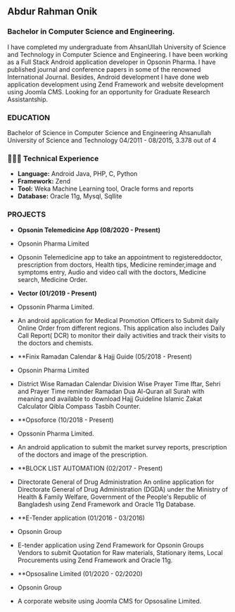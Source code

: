 ## Abdur Rahman Onik
### Bachelor in Computer Science and Engineering.

I have completed my undergraduate from AhsanUllah University of Science and Technology in Computer Science
and Engineering. I have been working as a Full Stack Android application developer in Opsonin Pharma. I have
published journal and conference papers in some of the renowned International Journal. Besides, Android
development I have done web application development using Zend Framework and website development using
Joomla CMS. Looking for an opportunity for Graduate Research Assistantship.

### EDUCATION

Bachelor of Science in Computer Science and Engineering
Ahsanullah University of Science and Technology
04/2011 - 08/2015, 3.378 out of 4

### 👩🏼‍💻 Technical Experience
- **Language:**  Android Java, PHP, C, Python
- **Framework:** Zend
- **Tool:** Weka Machine Learning tool, Oracle forms and reports
- **Database:** Oracle 11g, Mysql, Sqllite

### PROJECTS

- **Opsonin Telemedicine App (08/2020 - Present)**
- Opsonin Pharma Limited
- Opsonin Telemedicine app to take an appointment to registereddoctor, prescription from doctors, Health tips, Medicine reminder,image and symptoms entry, Audio and video call with the doctors, Medicine search, Medicine Order. 

- **Vector (01/2019 - Present)**
- Opssonin Pharma Limited.
- An android application for Medical Promotion Officers to Submit daily Online Order from different regions. This application also includes Daily Call Report( DCR) to monitor their daily activities and track their visits to the doctors and chemists.

- **Finix Ramadan Calendar & Hajj Guide (05/2018 - Present)
- Opsonin Pharma Limited
- District Wise Ramadan Calendar Division Wise Prayer Time Iftar, Sehri and Prayer Time reminder Ramadan Dua Al-Quran all Surah with meaning and available to download Hajj Guideline Islamic Zakat Calculator Qibla Compass Tasbih Counter. 

- **Opsoforce (10/2018 - Present)
- Opssonin Pharma Limited.
- An android application to submit the market survey reports, prescription of the doctors and image of the prescription. 

- **BLOCK LIST AUTOMATION (02/2017 - Present)
- Directorate General of Drug Administration An online application for Directorate General of Drug Administration
(DGDA) under the Ministry of Health & Family Welfare, Government of the People's Republic of Bangladesh using Zend Framework and
Oracle 11g Database.

- **E-Tender application (01/2016 - 03/2016)
- Opsonin Group
- E-tender application using Zend Framework for Opsonin Groups Vendors to submit Quotation for Raw materials, Stationary items, Local Procurements using Zend Framework and Oracle 11g. 

- **Opsosaline Limited (01/2020 - 02/2020)
- Opsonin Group
- A corporate website using Joomla CMS for Opsosaline Limited.




